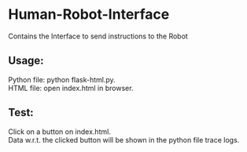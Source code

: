 # Human-Robot-Interface
Contains the Interface to send instructions to the Robot

## Usage:
Python file: python flask-html.py.  
HTML file: open index.html in browser.  


## Test:
Click on a button on index.html.  
Data w.r.t. the clicked button will be shown in the python file trace logs.  
